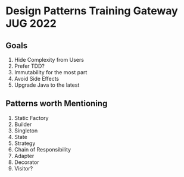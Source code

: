 # Design Patterns Training Gateway JUG 2022

## Goals
1. Hide Complexity from Users
2. Prefer TDD?
3. Immutability for the most part
4. Avoid Side Effects
5. Upgrade Java to the latest


## Patterns worth Mentioning

1. Static Factory
2. Builder
3. Singleton
4. State
5. Strategy
6. Chain of Responsibility
7. Adapter
8. Decorator
9. Visitor?
